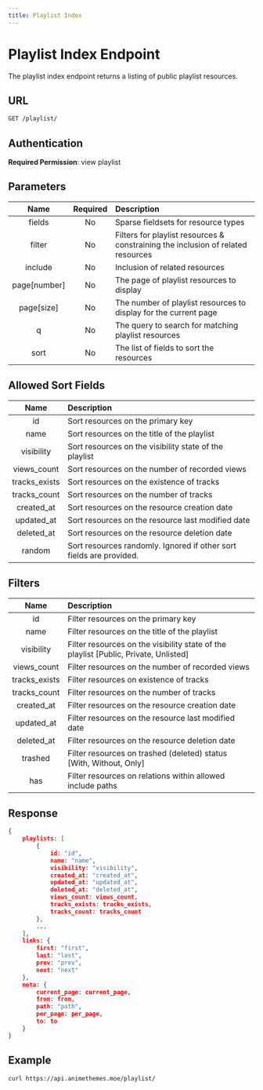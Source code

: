 ```yaml
---
title: Playlist Index
---
```


# Playlist Index Endpoint

The playlist index endpoint returns a listing of public playlist resources.

## URL

```sh
GET /playlist/
```

## Authentication

**Required Permission**: view playlist

## Parameters

| Name         | Required | Description                                                                      |
| :----------: | :------: | :------------------------------------------------------------------------------- |
| fields       | No       | Sparse fieldsets for resource types                                              |
| filter       | No       | Filters for playlist resources & constraining the inclusion of related resources |
| include      | No       | Inclusion of related resources                                                   |
| page[number] | No       | The page of playlist resources to display                                        |
| page[size]   | No       | The number of playlist resources to display for the current page                 |
| q            | No       | The query to search for matching playlist resources                              |
| sort         | No       | The list of fields to sort the resources                                         |

## Allowed Sort Fields

|    Name       | Description                                                         |
| :-----------: | :------------------------------------------------------------------ |
| id            | Sort resources on the primary key                                   |
| name          | Sort resources on the title of the playlist                         |
| visibility    | Sort resources on the visibility state of the playlist              |
| views_count   | Sort resources on the number of recorded views                      |
| tracks_exists | Sort resources on the existence of tracks                           |
| tracks_count  | Sort resources on the number of tracks                              |
| created_at    | Sort resources on the resource creation date                        |
| updated_at    | Sort resources on the resource last modified date                   |
| deleted_at    | Sort resources on the resource deletion date                        |
| random        | Sort resources randomly. Ignored if other sort fields are provided. |

## Filters

|    Name       | Description                                                                          |
| :-----------: | :----------------------------------------------------------------------------------- |
| id            | Filter resources on the primary key                                                  |
| name          | Filter resources on the title of the playlist                                        |
| visibility    | Filter resources on the visibility state of the playlist [Public, Private, Unlisted] |
| views_count   | Filter resources on the number of recorded views                                     |
| tracks_exists | Filter resources on existence of tracks                                              |
| tracks_count  | Filter resources on the number of tracks                                             |
| created_at    | Filter resources on the resource creation date                                       |
| updated_at    | Filter resources on the resource last modified date                                  |
| deleted_at    | Filter resources on the resource deletion date                                       |
| trashed       | Filter resources on trashed (deleted) status [With, Without, Only]                   |
| has           | Filter resources on relations within allowed include paths                           |

## Response

```json
{
    playlists: [
        {
            id: "id",
            name: "name",
            visibility: "visibility",
            created_at: "created_at",
            updated_at: "updated_at",
            deleted_at: "deleted_at",
            views_count: views_count,
            tracks_exists: tracks_exists,
            tracks_count: tracks_count
        },
        ...
    ],
    links: {
        first: "first",
        last: "last",
        prev: "prev",
        next: "next"
    },
    meta: {
        current_page: current_page,
        from: from,
        path: "path",
        per_page: per_page,
        to: to
    }
}
```

## Example

```bash
curl https://api.animethemes.moe/playlist/
```